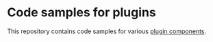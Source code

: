 # Code samples for plugins
This repository contains code samples for various [plugin components](https://doc.dataiku.com/dss/latest/plugins/reference/plugins-components.html).  